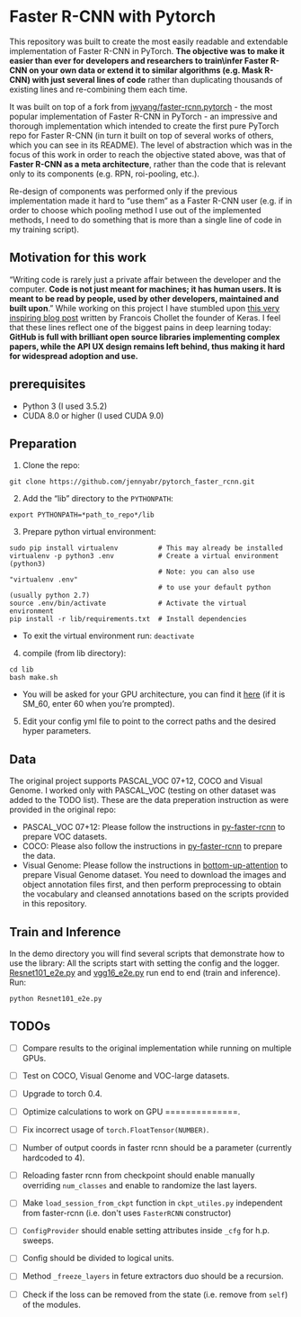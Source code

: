 # Faster R-CNN with Pytorch
This repository was built to create the most easily readable and extendable implementation of
Faster R-CNN in PyTorch. **The objective was to make it easier than ever for developers and
researchers to train\infer Faster R-CNN on your own data or extend it to similar algorithms
(e.g. Mask R-CNN) with just several lines of code** rather than duplicating thousands of existing
lines and re-combining them each time.

It was built on top of a fork from [jwyang/faster-rcnn.pytorch](https://github.com/jwyang/faster-rcnn.pytorch) - the
most popular implementation of Faster R-CNN in PyTorch - an impressive and thorough implementation which
intended to create the first pure PyTorch repo for Faster R-CNN (in turn it built on top of several works of others,
which you can see in its README).
The level of abstraction which was in the focus of this work in order to reach the
objective stated above, was that of **Faster R-CNN as a meta architecture**, rather than the code that is
relevant only to its components (e.g. RPN, roi-pooling, etc.).

Re-design of components was performed only if the previous implementation made it hard to “use them”
as a Faster R-CNN user (e.g. if in order to choose which pooling method I use out of the implemented methods,
I need to do something that is more than a single line of code in my training script).


## Motivation for this work
“Writing code is rarely just a private affair between the developer and the computer.
**Code is not just meant for machines; it has human users. It is meant to be read by people, used by other developers,
maintained and built upon**.” While working on this project I have stumbled upon
[this very inspiring blog post](https://blog.keras.io/author/francois-chollet.html) written by Francois Chollet
the founder of Keras. I feel that these lines reflect one of the biggest pains in deep learning today: **GitHub is
full with brilliant open source libraries implementing complex papers, while the API UX design remains left behind,
thus making it hard for widespread adoption and use.**


## prerequisites
- Python 3 (I used 3.5.2)
- CUDA 8.0 or higher (I used CUDA 9.0)


## Preparation
1. Clone the repo:
```
git clone https://github.com/jennyabr/pytorch_faster_rcnn.git
```

2. Add the “lib” directory to the `PYTHONPATH`:
```
export PYTHONPATH=*path_to_repo*/lib
```

3. Prepare python virtual environment:
```
sudo pip install virtualenv          # This may already be installed
virtualenv -p python3 .env           # Create a virtual environment (python3)
                                     # Note: you can also use "virtualenv .env"
                                     # to use your default python (usually python 2.7)
source .env/bin/activate             # Activate the virtual environment
pip install -r lib/requirements.txt  # Install dependencies
```
* To exit the virtual environment run: `deactivate`

4. compile (from lib directory):
```
cd lib
bash make.sh
```
* You will be asked for your GPU architecture,
you can find it [here](http://arnon.dk/matching-sm-architectures-arch-and-gencode-for-various-nvidia-cards/)
(if it is SM_60, enter 60 when you’re prompted).

5. Edit your config yml file to point to the correct paths and the desired hyper parameters.


## Data
The original project supports PASCAL_VOC 07+12, COCO and Visual Genome.
I worked only with PASCAL_VOC (testing on other dataset was added to the TODO list).
These are the data preperation instruction as were provided in the original repo:
- PASCAL_VOC 07+12: Please follow the instructions in [py-faster-rcnn](https://github.com/rbgirshick/py-faster-rcnn#beyond-the-demo-installation-for-training-and-testing-models)
to prepare VOC datasets.
- COCO: Please also follow the instructions in [py-faster-rcnn](https://github.com/rbgirshick/py-faster-rcnn#beyond-the-demo-installation-for-training-and-testing-models)
to prepare the data.
- Visual Genome: Please follow the instructions in [bottom-up-attention](https://github.com/peteanderson80/bottom-up-attention)
to prepare Visual Genome dataset. You need to download the images and object annotation files first,
and then perform preprocessing to obtain the vocabulary and cleansed annotations based on the
scripts provided in this repository.


## Train and Inference
In the demo directory you will find several scripts that demonstrate how to use the library:
All the scripts start with setting the config and the logger.
[Resnet101_e2e.py](https://github.com/jennyabr/pytorch_faster_rcnn/blob/master/demos/resnet101_e2e.py)
and [vgg16_e2e.py](https://github.com/jennyabr/pytorch_faster_rcnn/blob/master/demos/vgg16_e2e.py)
run end to end (train and inference). Run:
```
python Resnet101_e2e.py
```
## TODOs
- [ ] Compare results to the original implementation while running on multiple GPUs.
- [ ] Test on COCO, Visual Genome and VOC-large datasets.
- [ ] Upgrade to torch 0.4.
- [ ] Optimize calculations to work on GPU ==============.
- [ ] Fix incorrect usage of `torch.FloatTensor(NUMBER)`.
- [ ] Number of output coords in faster rcnn should be a parameter (currently hardcoded to 4).
- [ ] Reloading faster rcnn from checkpoint should enable manually overriding `num_classes` and enable to randomize the last layers.
- [ ] Make `load_session_from_ckpt` function in `ckpt_utiles.py` independent from faster-rcnn (i.e. don't uses `FasterRCNN` constructor)
- [ ] `ConfigProvider` should enable setting attributes inside `_cfg` for h.p. sweeps.
- [ ] Config should be divided to logical units.
- [ ] Method `_freeze_layers` in feture extractors duo should be a recursion.
- [ ] Check if the loss can be removed from the state (i.e. remove from `self`) of the modules.

